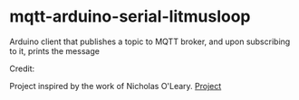 mqtt-arduino-serial-litmusloop
==============================

Arduino client that publishes a topic to MQTT broker, and upon subscribing to it, prints the message

Credit:

Project inspired by the work of Nicholas O'Leary. <a href=https://github.com/knolleary/pubsubclient>Project</a>
